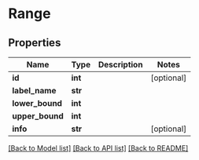 # Range

## Properties
Name | Type | Description | Notes
------------ | ------------- | ------------- | -------------
**id** | **int** |  | [optional] 
**label_name** | **str** |  | 
**lower_bound** | **int** |  | 
**upper_bound** | **int** |  | 
**info** | **str** |  | [optional] 

[[Back to Model list]](../README.md#documentation-for-models) [[Back to API list]](../README.md#documentation-for-api-endpoints) [[Back to README]](../README.md)

